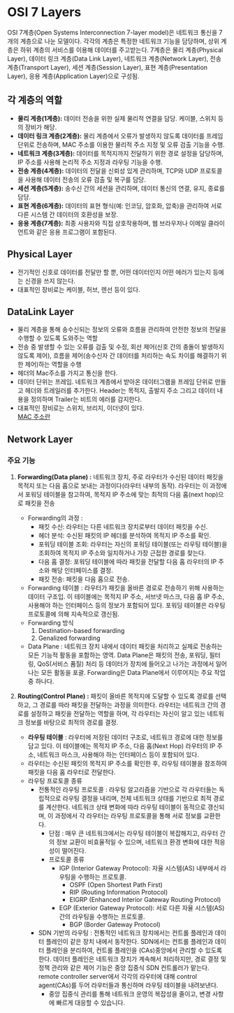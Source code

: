 # OSI 7 Layers

OSI 7계층(Open Systems Interconnection 7-layer model)은 네트워크 통신을 7개의 계층으로 나눈 모델이다. 각각의 계층은 특정한 네트워크 기능을 담당하며, 상위 계층은 하위 계층의 서비스를 이용해 데이터를 주고받는다. 7계층은 물리 계층(Physical Layer), 데이터 링크 계층(Data Link Layer), 네트워크 계층(Network Layer), 전송 계층(Transport Layer), 세션 계층(Session Layer), 표현 계층(Presentation Layer), 응용 계층(Application Layer)으로 구성됨.

## 각 계층의 역할
- **물리 계층(1계층):** 데이터 전송을 위한 실제 물리적 연결을 담당. 케이블, 스위치 등의 장비가 해당.
- **데이터 링크 계층(2계층):** 물리 계층에서 오류가 발생하지 않도록 데이터를 프레임 단위로 전송하며, MAC 주소를 이용한 물리적 주소 지정 및 오류 검출 기능을 수행.
- **네트워크 계층(3계층):** 데이터를 목적지까지 전달하기 위한 경로 설정을 담당하며, IP 주소를 사용해 논리적 주소 지정과 라우팅 기능을 수행.
- **전송 계층(4계층):** 데이터의 전달을 신뢰성 있게 관리하며, TCP와 UDP 프로토콜을 사용해 데이터 전송의 오류 검출 및 복구를 담당.
- **세션 계층(5계층):** 송수신 간의 세션을 관리하며, 데이터 통신의 연결, 유지, 종료를 담당.
- **표현 계층(6계층):** 데이터의 표현 형식(예: 인코딩, 암호화, 압축)을 관리하여 서로 다른 시스템 간 데이터의 호환성을 보장.
- **응용 계층(7계층):** 최종 사용자와 직접 상호작용하며, 웹 브라우저나 이메일 클라이언트와 같은 응용 프로그램이 포함된다.

## Physical Layer
- 전기적인 신호로 데이터를 전달만 할 뿐, 어떤 데이터인지 어떤 에러가 있는지 등에는 신경을 쓰지 않는다.
- 대표적인 장비로는 케이블, 허브, 렌선 등이 있다.

## DataLink Layer
- 물리 계층을 통해 송수신되는 정보의 오류와 흐름을 관리하여 안전한 정보의 전달을 수행할 수 있도록 도와주는 역할
- 전송 중 발생할 수 있는 오류를 검출 및 수정, 회선 제어(신호 간의 충돌이 발생하지 않도록 제어), 흐름을 제어(송수신자 간 데이터를 처리하는 속도 차이를 해결하기 위한 제어)하는 역할을 수행
- 헤더의 Mac주소를 가지고 통신을 한다.
- 데이터 단위는 프레임. 네트워크 계층에서 받아온 데이터그램을 프레임 단위로 만들고 헤더와 트레일러를 추가한다. Header는 목적지, 출발지 주소 그리고 데이터 내용을 정의하며 Trailer는 비트의 에러를 감지한다.
- 대표적인 장비로는 스위치, 브리지, 이더넷이 있다.
<br/>[MAC 주소란]()

## Network Layer
### 주요 기능
1. **Forwarding(Data plane) :** 네트워크 장치, 주로 라우터가 수신된 데이터 패킷을 목적지 또는 다음 홉으로 보내는 과정이다(라우터 내부의 동작). 라우터는 이 과정에서 포워딩 테이블을 참고하여, 목적지 IP 주소에 맞는 최적의 다음 홉(next hop)으로 패킷을 전송
    - Forwarding의 과정 : 
        - 패킷 수신: 라우터는 다른 네트워크 장치로부터 데이터 패킷을 수신.
        - 헤더 분석: 수신된 패킷의 IP 헤더를 분석하여 목적지 IP 주소를 확인.
        - 포워딩 테이블 조회: 라우터는 자신의 포워딩 테이블(또는 라우팅 테이블)을 조회하여 목적지 IP 주소와 일치하거나 가장 근접한 경로를 찾는다.
        - 다음 홉 결정: 포워딩 테이블에 따라 패킷을 전달할 다음 홉 라우터의 IP 주소와 해당 인터페이스를 결정.
        - 패킷 전송: 패킷을 다음 홉으로 전송.
    - Forwarding 테이블 : 라우터가 패킷을 올바른 경로로 전송하기 위해 사용하는 데이터 구조입. 이 테이블에는 목적지 IP 주소, 서브넷 마스크, 다음 홉 IP 주소, 사용해야 하는 인터페이스 등의 정보가 포함되어 있다. 포워딩 테이블은 라우팅 프로토콜에 의해 지속적으로 갱신됨.
    - Forwarding 방식
        1. Destination-based forwarding
        2. Genalized forwarding
    - Data Plane : 네트워크 장치 내에서 데이터 패킷을 처리하고 실제로 전송하는 모든 기능적 활동을 포함하는 영역. Data Plane은 패킷의 전송, 포워딩, 필터링, QoS(서비스 품질) 처리 등 데이터가 장치에 들어오고 나가는 과정에서 일어나는 모든 활동을 포괄. Forwarding은 Data Plane에서 이루어지는 주요 작업 중 하나다.

2. **Routing(Control Plane) :** 패킷이 올바른 목적지에 도달할 수 있도록 경로를 선택하고, 그 경로를 따라 패킷을 전달하는 과정을 의미한다. 라우터는 네트워크 간의 경로를 설정하고 패킷을 전달하는 역할을 하며, 각 라우터는 자신이 알고 있는 네트워크 정보를 바탕으로 최적의 경로를 결정.
    - **라우팅 테이블** : 라우터에 저장된 데이터 구조로, 네트워크 경로에 대한 정보를 담고 있다. 이 테이블에는 목적지 IP 주소, 다음 홉(Next Hop) 라우터의 IP 주소, 네트워크 마스크, 사용해야 하는 인터페이스 등이 포함되어 있다.
    - 라우터는 수신된 패킷의 목적지 IP 주소를 확인한 후, 라우팅 테이블을 참조하여 패킷을 다음 홉 라우터로 전달한다.
    - 라우팅 프로토콜 종류
        - 전통적인 라우팅 프로토콜 : 라우팅 알고리즘을 기반으로 각 라우터들는 독립적으로 라우팅 결정을 내리며, 전체 네트워크 상태를 기반으로 최적 경로를 계산한다. 네트워크 상태 변화에 따라 라우팅 테이블이 동적으로 갱신되며, 이 과정에서 각 라우터는 라우팅 프로토콜을 통해 서로 정보를 교환한다.
            - 단점 : 매우 큰 네트워크에서는 라우팅 테이블이 복잡해지고, 라우터 간의 정보 교환이 비효율적일 수 있으며, 네트워크 환경 변화에 대한 적응성이 떨어진다.
            - 프로토콜 종류
                - IGP (Interior Gateway Protocol): 자율 시스템(AS) 내부에서 라우팅을 수행하는 프로토콜.
                    - OSPF (Open Shortest Path First)
                    - RIP (Routing Information Protocol)
                    - EIGRP (Enhanced Interior Gateway Routing Protocol)
                - EGP (Exterior Gateway Protocol): 서로 다른 자율 시스템(AS) 간의 라우팅을 수행하는 프로토콜.
                    - BGP (Border Gateway Protocol)
        - SDN 기반의 라우팅 : 전통적인 네트워크 장치에서는 컨트롤 플레인과 데이터 플레인이 같은 장치 내에서 동작한다. SDN에서는 컨트롤 플레인과 데이터 플레인을 분리하여, 컨트롤 플레인을 (CAs)중앙에서 관리할 수 있도록 한다. 데이터 플레인은 네트워크 장치가 계속해서 처리하지만, 경로 결정 및 정책 관리와 같은 제어 기능은 중앙 집중식 SDN 컨트롤러가 맡는다. remote controller server에서 각각의 라우터에 대해 control agent(CAs)를 두어 라우터들과 통신하며 라우팅 테이블을 내려보낸다.
            - 중앙 집중식 관리를 통해 네트워크 운영의 복잡성을 줄이고, 변경 사항에 빠르게 대응할 수 있습니다.